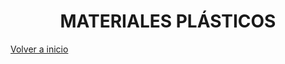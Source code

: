 
<h1 align="center"> MATERIALES PLÁSTICOS </h1>

[Volver a inicio](https://github.com/angelmicelti/TecnoVilladiego3)
